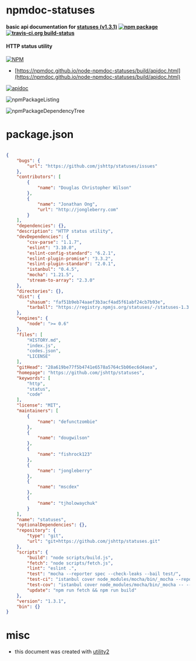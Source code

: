 # npmdoc-statuses

#### basic api documentation for  [statuses (v1.3.1)](https://github.com/jshttp/statuses)  [![npm package](https://img.shields.io/npm/v/npmdoc-statuses.svg?style=flat-square)](https://www.npmjs.org/package/npmdoc-statuses) [![travis-ci.org build-status](https://api.travis-ci.org/npmdoc/node-npmdoc-statuses.svg)](https://travis-ci.org/npmdoc/node-npmdoc-statuses)

#### HTTP status utility

[![NPM](https://nodei.co/npm/statuses.png?downloads=true&downloadRank=true&stars=true)](https://www.npmjs.com/package/statuses)

- [https://npmdoc.github.io/node-npmdoc-statuses/build/apidoc.html](https://npmdoc.github.io/node-npmdoc-statuses/build/apidoc.html)

[![apidoc](https://npmdoc.github.io/node-npmdoc-statuses/build/screenCapture.buildCi.browser.%252Ftmp%252Fbuild%252Fapidoc.html.png)](https://npmdoc.github.io/node-npmdoc-statuses/build/apidoc.html)

![npmPackageListing](https://npmdoc.github.io/node-npmdoc-statuses/build/screenCapture.npmPackageListing.svg)

![npmPackageDependencyTree](https://npmdoc.github.io/node-npmdoc-statuses/build/screenCapture.npmPackageDependencyTree.svg)



# package.json

```json

{
    "bugs": {
        "url": "https://github.com/jshttp/statuses/issues"
    },
    "contributors": [
        {
            "name": "Douglas Christopher Wilson"
        },
        {
            "name": "Jonathan Ong",
            "url": "http://jongleberry.com"
        }
    ],
    "dependencies": {},
    "description": "HTTP status utility",
    "devDependencies": {
        "csv-parse": "1.1.7",
        "eslint": "3.10.0",
        "eslint-config-standard": "6.2.1",
        "eslint-plugin-promise": "3.3.2",
        "eslint-plugin-standard": "2.0.1",
        "istanbul": "0.4.5",
        "mocha": "1.21.5",
        "stream-to-array": "2.3.0"
    },
    "directories": {},
    "dist": {
        "shasum": "faf51b9eb74aaef3b3acf4ad5f61abf24cb7b93e",
        "tarball": "https://registry.npmjs.org/statuses/-/statuses-1.3.1.tgz"
    },
    "engines": {
        "node": ">= 0.6"
    },
    "files": [
        "HISTORY.md",
        "index.js",
        "codes.json",
        "LICENSE"
    ],
    "gitHead": "28a619be77f5b4741e6578a5764c5b06ec6d4aea",
    "homepage": "https://github.com/jshttp/statuses",
    "keywords": [
        "http",
        "status",
        "code"
    ],
    "license": "MIT",
    "maintainers": [
        {
            "name": "defunctzombie"
        },
        {
            "name": "dougwilson"
        },
        {
            "name": "fishrock123"
        },
        {
            "name": "jongleberry"
        },
        {
            "name": "mscdex"
        },
        {
            "name": "tjholowaychuk"
        }
    ],
    "name": "statuses",
    "optionalDependencies": {},
    "repository": {
        "type": "git",
        "url": "git+https://github.com/jshttp/statuses.git"
    },
    "scripts": {
        "build": "node scripts/build.js",
        "fetch": "node scripts/fetch.js",
        "lint": "eslint .",
        "test": "mocha --reporter spec --check-leaks --bail test/",
        "test-ci": "istanbul cover node_modules/mocha/bin/_mocha --report lcovonly -- --reporter spec --check-leaks test/",
        "test-cov": "istanbul cover node_modules/mocha/bin/_mocha -- --reporter dot --check-leaks test/",
        "update": "npm run fetch && npm run build"
    },
    "version": "1.3.1",
    "bin": {}
}
```



# misc
- this document was created with [utility2](https://github.com/kaizhu256/node-utility2)
